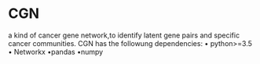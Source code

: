 # CGN
a kind of cancer gene network,to identify latent gene pairs and specific cancer communities. 
CGN has the followung dependencies:
• python>=3.5 
• Networkx
•pandas
•numpy
